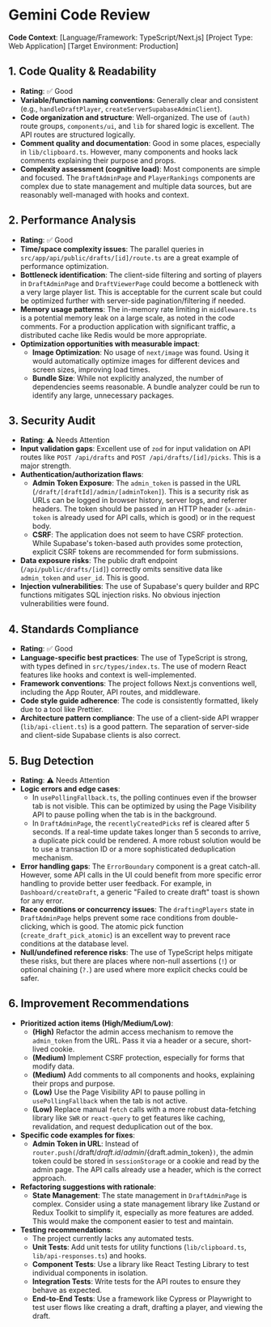 # Gemini Code Review

**Code Context**: [Language/Framework: TypeScript/Next.js] [Project Type: Web Application] [Target Environment: Production]

## 1. Code Quality & Readability
- **Rating**: ✅ Good
- **Variable/function naming conventions**: Generally clear and consistent (e.g., `handleDraftPlayer`, `createServerSupabaseAdminClient`).
- **Code organization and structure**: Well-organized. The use of `(auth)` route groups, `components/ui`, and `lib` for shared logic is excellent. The API routes are structured logically.
- **Comment quality and documentation**: Good in some places, especially in `lib/clipboard.ts`. However, many components and hooks lack comments explaining their purpose and props.
- **Complexity assessment (cognitive load)**: Most components are simple and focused. The `DraftAdminPage` and `PlayerRankings` components are complex due to state management and multiple data sources, but are reasonably well-managed with hooks and context.

## 2. Performance Analysis
- **Rating**: ✅ Good
- **Time/space complexity issues**: The parallel queries in `src/app/api/public/drafts/[id]/route.ts` are a great example of performance optimization.
- **Bottleneck identification**: The client-side filtering and sorting of players in `DraftAdminPage` and `DraftViewerPage` could become a bottleneck with a very large player list. This is acceptable for the current scale but could be optimized further with server-side pagination/filtering if needed.
- **Memory usage patterns**: The in-memory rate limiting in `middleware.ts` is a potential memory leak on a large scale, as noted in the code comments. For a production application with significant traffic, a distributed cache like Redis would be more appropriate.
- **Optimization opportunities with measurable impact**:
    - **Image Optimization**: No usage of `next/image` was found. Using it would automatically optimize images for different devices and screen sizes, improving load times.
    - **Bundle Size**: While not explicitly analyzed, the number of dependencies seems reasonable. A bundle analyzer could be run to identify any large, unnecessary packages.

## 3. Security Audit
- **Rating**: ⚠️ Needs Attention
- **Input validation gaps**: Excellent use of `zod` for input validation on API routes like `POST /api/drafts` and `POST /api/drafts/[id]/picks`. This is a major strength.
- **Authentication/authorization flaws**:
    - **Admin Token Exposure**: The `admin_token` is passed in the URL (`/draft/[draftId]/admin/[adminToken]`). This is a security risk as URLs can be logged in browser history, server logs, and referrer headers. The token should be passed in an HTTP header (`x-admin-token` is already used for API calls, which is good) or in the request body.
    - **CSRF**: The application does not seem to have CSRF protection. While Supabase's token-based auth provides some protection, explicit CSRF tokens are recommended for form submissions.
- **Data exposure risks**: The public draft endpoint (`/api/public/drafts/[id]`) correctly omits sensitive data like `admin_token` and `user_id`. This is good.
- **Injection vulnerabilities**: The use of Supabase's query builder and RPC functions mitigates SQL injection risks. No obvious injection vulnerabilities were found.

## 4. Standards Compliance
- **Rating**: ✅ Good
- **Language-specific best practices**: The use of TypeScript is strong, with types defined in `src/types/index.ts`. The use of modern React features like hooks and context is well-implemented.
- **Framework conventions**: The project follows Next.js conventions well, including the App Router, API routes, and middleware.
- **Code style guide adherence**: The code is consistently formatted, likely due to a tool like Prettier.
- **Architecture pattern compliance**: The use of a client-side API wrapper (`lib/api-client.ts`) is a good pattern. The separation of server-side and client-side Supabase clients is also correct.

## 5. Bug Detection
- **Rating**: ⚠️ Needs Attention
- **Logic errors and edge cases**:
    - In `usePollingFallback.ts`, the polling continues even if the browser tab is not visible. This can be optimized by using the Page Visibility API to pause polling when the tab is in the background.
    - In `DraftAdminPage`, the `recentlyCreatedPicks` ref is cleared after 5 seconds. If a real-time update takes longer than 5 seconds to arrive, a duplicate pick could be rendered. A more robust solution would be to use a transaction ID or a more sophisticated deduplication mechanism.
- **Error handling gaps**: The `ErrorBoundary` component is a great catch-all. However, some API calls in the UI could benefit from more specific error handling to provide better user feedback. For example, in `Dashboard/createDraft`, a generic "Failed to create draft" toast is shown for any error.
- **Race conditions or concurrency issues**: The `draftingPlayers` state in `DraftAdminPage` helps prevent some race conditions from double-clicking, which is good. The atomic pick function (`create_draft_pick_atomic`) is an excellent way to prevent race conditions at the database level.
- **Null/undefined reference risks**: The use of TypeScript helps mitigate these risks, but there are places where non-null assertions (`!`) or optional chaining (`?.`) are used where more explicit checks could be safer.

## 6. Improvement Recommendations
- **Prioritized action items (High/Medium/Low)**:
    - **(High)** Refactor the admin access mechanism to remove the `admin_token` from the URL. Pass it via a header or a secure, short-lived cookie.
    - **(Medium)** Implement CSRF protection, especially for forms that modify data.
    - **(Medium)** Add comments to all components and hooks, explaining their props and purpose.
    - **(Low)** Use the Page Visibility API to pause polling in `usePollingFallback` when the tab is not active.
    - **(Low)** Replace manual `fetch` calls with a more robust data-fetching library like `SWR` or `react-query` to get features like caching, revalidation, and request deduplication out of the box.
- **Specific code examples for fixes**: 
    - **Admin Token in URL**: Instead of `router.push(`/draft/${draft.id}/admin/${draft.admin_token}`)`, the admin token could be stored in `sessionStorage` or a cookie and read by the admin page. The API calls already use a header, which is the correct approach.
- **Refactoring suggestions with rationale**: 
    - **State Management**: The state management in `DraftAdminPage` is complex. Consider using a state management library like Zustand or Redux Toolkit to simplify it, especially as more features are added. This would make the component easier to test and maintain.
- **Testing recommendations**: 
    - The project currently lacks any automated tests.
    - **Unit Tests**: Add unit tests for utility functions (`lib/clipboard.ts`, `lib/api-responses.ts`) and hooks.
    - **Component Tests**: Use a library like React Testing Library to test individual components in isolation.
    - **Integration Tests**: Write tests for the API routes to ensure they behave as expected.
    - **End-to-End Tests**: Use a framework like Cypress or Playwright to test user flows like creating a draft, drafting a player, and viewing the draft.

